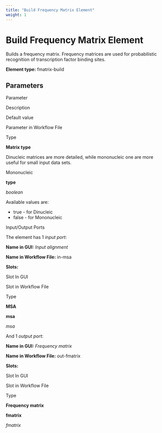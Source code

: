 ```yaml
---
title: "Build Frequency Matrix Element"
weight: 1
---
```



# Build Frequency Matrix Element

Builds a frequency matrix. Frequency matrices are used for probabilistic recognition of transcription factor binding sites.

**Element type:** fmatrix-build

Parameters
----------

Parameter

Description

Default value

Parameter in Workflow File

Type

**Matrix type**

Dinucleic matrices are more detailed, while mononucleic one are more useful for small input data sets.

Mononucleic

**type**

_boolean_

Available values are:

*   true - for Dinucleic
*   false - for Mononucleic

Input/Output Ports

The element has 1 _input port_:

**Name in GUI:** _Input alignment_

**Name in Workflow File:** in-msa

**Slots:**

Slot In GUI

Slot in Workflow File

Type

**MSA**

**msa**

_msa_

And 1 _output port_:

**Name in GUI:** _Frequency matrix_

**Name in Workflow File:** out-fmatrix

**Slots:**

Slot In GUI

Slot in Workflow File

Type

**Frequency matrix**

**fmatrix**

_fmatrix_
